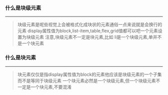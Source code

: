 ### 什么是块级元素
***
> 块级元素是呢些视觉上会被格式化成块状的元素通俗一点来说就是会换行的元素
> display属性值为block,list-item,table,flex,grid值都可以吧一个元素设置为块级元素
> 注意,块级元素不一定是块元素,比如 li是一个块级元素,单并不是一个块元素
### 什么是块元素
*** 
> 块元素仅仅是指display属性值为block的元素他应该是块级元素的一个子集而不是等同于块级元素
> 一个块元素必然是一个块级元素,但一个块级元素不一定是一个块元素,不要混淆

